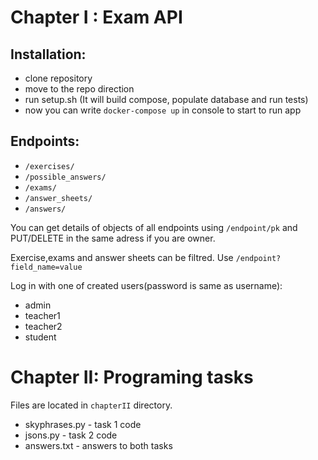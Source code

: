 # Chapter I : Exam API

## Installation:
- clone repository
- move to the repo direction
- run setup.sh (It will build compose, populate database and run tests)
- now you can write ```docker-compose up``` in console to start to run app

## Endpoints:
- ```/exercises/```
- ```/possible_answers/```
- ```/exams/```
- ```/answer_sheets/```
- ```/answers/```

You can get details of objects of all endpoints using ```/endpoint/pk``` and PUT/DELETE in the same adress if you are owner.

Exercise,exams and answer sheets can be filtred. Use ```/endpoint?field_name=value```

Log in with one of created users(password is same as username):
- admin
- teacher1
- teacher2
- student

# Chapter II: Programing tasks
Files are located in ```chapterII``` directory. 
- skyphrases.py - task 1 code
- jsons.py - task 2 code
- answers.txt - answers to both tasks
